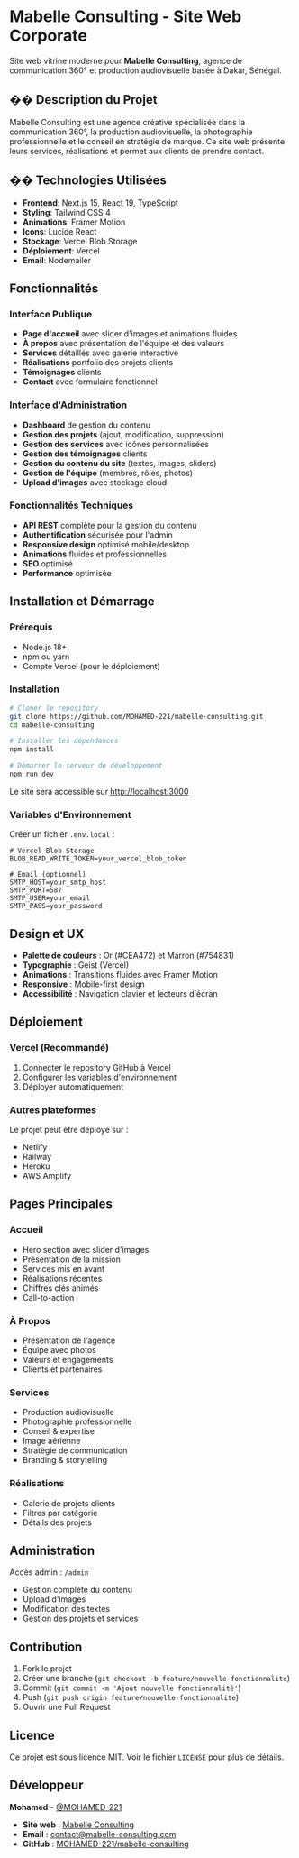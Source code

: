 #  Mabelle Consulting - Site Web Corporate

Site web vitrine moderne pour **Mabelle Consulting**, agence de communication 360° et production audiovisuelle basée à Dakar, Sénégal.

## �� Description du Projet

Mabelle Consulting est une agence créative spécialisée dans la communication 360°, la production audiovisuelle, la photographie professionnelle et le conseil en stratégie de marque. Ce site web présente leurs services, réalisations et permet aux clients de prendre contact.

## �� Technologies Utilisées

- **Frontend**: Next.js 15, React 19, TypeScript
- **Styling**: Tailwind CSS 4
- **Animations**: Framer Motion
- **Icons**: Lucide React
- **Stockage**: Vercel Blob Storage
- **Déploiement**: Vercel
- **Email**: Nodemailer

## Fonctionnalités

###  Interface Publique
- **Page d'accueil** avec slider d'images et animations fluides
- **À propos** avec présentation de l'équipe et des valeurs
- **Services** détaillés avec galerie interactive
- **Réalisations** portfolio des projets clients
- **Témoignages** clients
- **Contact** avec formulaire fonctionnel

### Interface d'Administration
- **Dashboard** de gestion du contenu
- **Gestion des projets** (ajout, modification, suppression)
- **Gestion des services** avec icônes personnalisées
- **Gestion des témoignages** clients
- **Gestion du contenu du site** (textes, images, sliders)
- **Gestion de l'équipe** (membres, rôles, photos)
- **Upload d'images** avec stockage cloud

### Fonctionnalités Techniques
- **API REST** complète pour la gestion du contenu
- **Authentification** sécurisée pour l'admin
- **Responsive design** optimisé mobile/desktop
- **Animations** fluides et professionnelles
- **SEO** optimisé
- **Performance** optimisée

## Installation et Démarrage

### Prérequis
- Node.js 18+ 
- npm ou yarn
- Compte Vercel (pour le déploiement)

### Installation
```bash
# Cloner le repository
git clone https://github.com/MOHAMED-221/mabelle-consulting.git
cd mabelle-consulting

# Installer les dépendances
npm install

# Démarrer le serveur de développement
npm run dev
```

Le site sera accessible sur [http://localhost:3000](http://localhost:3000)

### Variables d'Environnement
Créer un fichier `.env.local` :
```env
# Vercel Blob Storage
BLOB_READ_WRITE_TOKEN=your_vercel_blob_token

# Email (optionnel)
SMTP_HOST=your_smtp_host
SMTP_PORT=587
SMTP_USER=your_email
SMTP_PASS=your_password
```

##  Design et UX

- **Palette de couleurs** : Or (#CEA472) et Marron (#754831)
- **Typographie** : Geist (Vercel)
- **Animations** : Transitions fluides avec Framer Motion
- **Responsive** : Mobile-first design
- **Accessibilité** : Navigation clavier et lecteurs d'écran

##  Déploiement

### Vercel (Recommandé)
1. Connecter le repository GitHub à Vercel
2. Configurer les variables d'environnement
3. Déployer automatiquement

### Autres plateformes
Le projet peut être déployé sur :
- Netlify
- Railway
- Heroku
- AWS Amplify

##  Pages Principales

###  Accueil
- Hero section avec slider d'images
- Présentation de la mission
- Services mis en avant
- Réalisations récentes
- Chiffres clés animés
- Call-to-action

### À Propos
- Présentation de l'agence
- Équipe avec photos
- Valeurs et engagements
- Clients et partenaires

### Services
- Production audiovisuelle
- Photographie professionnelle
- Conseil & expertise
- Image aérienne
- Stratégie de communication
- Branding & storytelling

### Réalisations
- Galerie de projets clients
- Filtres par catégorie
- Détails des projets

## Administration

Accès admin : `/admin`
- Gestion complète du contenu
- Upload d'images
- Modification des textes
- Gestion des projets et services

## Contribution

1. Fork le projet
2. Créer une branche (`git checkout -b feature/nouvelle-fonctionnalite`)
3. Commit (`git commit -m 'Ajout nouvelle fonctionnalité'`)
4. Push (`git push origin feature/nouvelle-fonctionnalite`)
5. Ouvrir une Pull Request

##  Licence

Ce projet est sous licence MIT. Voir le fichier `LICENSE` pour plus de détails.

## Développeur

**Mohamed** - [@MOHAMED-221](https://github.com/MOHAMED-221)


- **Site web** : [Mabelle Consulting](https://mabelle-consulting.vercel.app)
- **Email** : contact@mabelle-consulting.com
- **GitHub** : [MOHAMED-221/mabelle-consulting](https://github.com/MOHAMED-221/mabelle-consulting)

